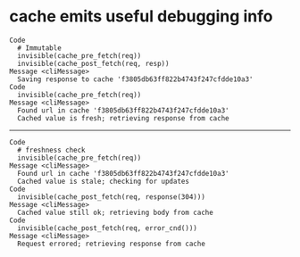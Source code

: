 # cache emits useful debugging info

    Code
      # Immutable
      invisible(cache_pre_fetch(req))
      invisible(cache_post_fetch(req, resp))
    Message <cliMessage>
      Saving response to cache 'f3805db63ff822b4743f247cfdde10a3'
    Code
      invisible(cache_pre_fetch(req))
    Message <cliMessage>
      Found url in cache 'f3805db63ff822b4743f247cfdde10a3'
      Cached value is fresh; retrieving response from cache

---

    Code
      # freshness check
      invisible(cache_pre_fetch(req))
    Message <cliMessage>
      Found url in cache 'f3805db63ff822b4743f247cfdde10a3'
      Cached value is stale; checking for updates
    Code
      invisible(cache_post_fetch(req, response(304)))
    Message <cliMessage>
      Cached value still ok; retrieving body from cache
    Code
      invisible(cache_post_fetch(req, error_cnd()))
    Message <cliMessage>
      Request errored; retrieving response from cache

